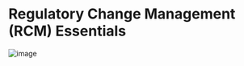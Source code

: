 # Regulatory Change Management (RCM) Essentials

![image](https://github.com/user-attachments/assets/491e5f0f-d5f7-41d9-8d73-9b9055211452)
